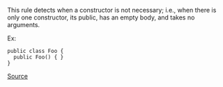 This rule detects when a constructor is not necessary; i.e., when there is only one constructor, its public, has an empty body, and takes no arguments.

Ex:

```
public class Foo {
  public Foo() { }
}
```

[Source](http://pmd.sourceforge.net/pmd-5.3.2/pmd-java/rules/java/controversial.html#UnnecessaryConstructor)
